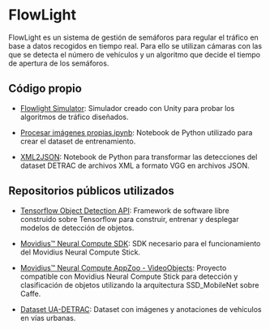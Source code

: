 # FlowLight

FlowLight es un sistema de gestión de semáforos para regular el tráfico en base a datos recogidos en tiempo real. Para ello se utilizan cámaras con las que se detecta el número de vehículos y un algoritmo que decide el tiempo de apertura de los semáforos.

## Código propio
* [Flowlight Simulator](https://github.com/parope23/Flowlight/tree/master/FlowLight%20simulator): Simulador creado con Unity para probar los algoritmos de tráfico diseñados.

* [Procesar imágenes propias.ipynb](https://github.com/parope23/Flowlight/blob/master/Procesar%20im%C3%A1genes%20propias.ipynb): Notebook de Python utilizado para crear el dataset de entrenamiento.

* [XML2JSON](https://github.com/parope23/Flowlight/blob/master/XML2JSON.ipynb): Notebook de Python para transformar las detecciones del dataset DETRAC de archivos XML a formato VGG en archivos JSON.

## Repositorios públicos utilizados

* [Tensorflow Object Detection API](https://github.com/tensorflow/models/tree/master/research/object_detection): Framework de software libre construido sobre Tensorflow para construir, entrenar y desplegar modelos de detección de objetos.

* [Movidius™ Neural Compute SDK](https://github.com/movidius/ncsdk): SDK necesario para el funcionamiento del Movidius Neural Compute Stick.

* [Movidius™ Neural Compute AppZoo - VideoObjects](https://github.com/movidius/ncappzoo/tree/master/apps/video_objects): Proyecto compatible con Movidius Neural Compute Stick para detección y clasificación de objetos utilizando la arquitectura SSD_MobileNet sobre Caffe.

* [Dataset UA-DETRAC](http://detrac-db.rit.albany.edu/): Dataset con imágenes y anotaciones de vehículos en vías urbanas.
